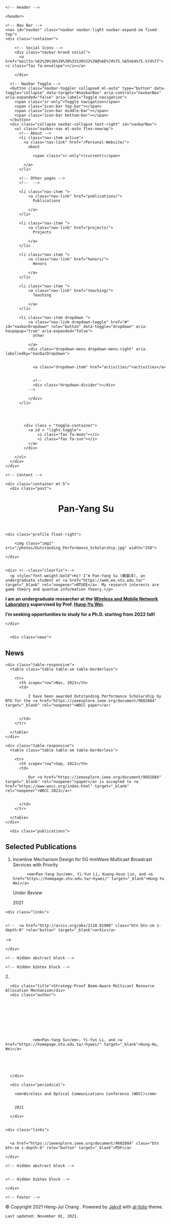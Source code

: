 

<html>

  <head>
    <meta charset="utf-8">
<meta name="viewport" content="width=device-width, initial-scale=1, shrink-to-fit=no">
<meta http-equiv="X-UA-Compatible" content="IE=edge">

<title>

  Pan-Yang Su  


</title>
<meta name="description" content="A simple, whitespace theme for academics. Based on [*folio](https://github.com/bogoli/-folio) design.
">

<!-- Open Graph -->


<!-- Bootstrap & MDB -->
<link href="https://stackpath.bootstrapcdn.com/bootstrap/4.5.2/css/bootstrap.min.css" rel="stylesheet" integrity="sha512-MoRNloxbStBcD8z3M/2BmnT+rg4IsMxPkXaGh2zD6LGNNFE80W3onsAhRcMAMrSoyWL9xD7Ert0men7vR8LUZg==" crossorigin="anonymous">
<link rel="stylesheet" href="https://cdnjs.cloudflare.com/ajax/libs/mdbootstrap/4.19.1/css/mdb.min.css" integrity="sha512-RO38pBRxYH3SoOprtPTD86JFOclM51/XTIdEPh5j8sj4tp8jmQIx26twG52UaLi//hQldfrh7e51WzP9wuP32Q==" crossorigin="anonymous" />

<!-- Fonts & Icons -->
<link rel="stylesheet" href="https://cdnjs.cloudflare.com/ajax/libs/font-awesome/5.14.0/css/all.min.css"  integrity="sha512-1PKOgIY59xJ8Co8+NE6FZ+LOAZKjy+KY8iq0G4B3CyeY6wYHN3yt9PW0XpSriVlkMXe40PTKnXrLnZ9+fkDaog==" crossorigin="anonymous">
<link rel="stylesheet" href="https://cdnjs.cloudflare.com/ajax/libs/academicons/1.9.0/css/academicons.min.css" integrity="sha512-W4yqoT1+8NLkinBLBZko+dFB2ZbHsYLDdr50VElllRcNt2Q4/GSs6u71UHKxB7S6JEMCp5Ve4xjh3eGQl/HRvg==" crossorigin="anonymous">
<link rel="stylesheet" type="text/css" href="https://fonts.googleapis.com/css?family=Roboto:300,400,500,700|Roboto+Slab:100,300,400,500,700|Material+Icons">

<!-- Code Syntax Highlighting -->
<!-- <link rel="stylesheet" href="https://gitcdn.xyz/repo/jwarby/jekyll-pygments-themes/master/github.css" /> -->
<link rel="stylesheet" href="/assets/css/github.css" />

<!-- Styles -->

<link rel="icon" href="data:image/svg+xml,<svg xmlns=%22http://www.w3.org/2000/svg%22 viewBox=%220 0 100 100%22><text y=%22.9em%22 font-size=%2290%22>🧑🏻‍💻</text></svg>">

<link rel="stylesheet" href="/assets/css/main.css">
<link rel="canonical" href="/">

<!-- JQuery -->
<!-- jQuery -->
<script src="https://cdnjs.cloudflare.com/ajax/libs/jquery/3.5.1/jquery.min.js" integrity="sha512-bLT0Qm9VnAYZDflyKcBaQ2gg0hSYNQrJ8RilYldYQ1FxQYoCLtUjuuRuZo+fjqhx/qtq/1itJ0C2ejDxltZVFg==" crossorigin="anonymous"></script>


<!-- Theming-->

<script src="/assets/js/theme.js"></script>
<script src="/assets/js/dark_mode.js"></script>


<!-- MathJax -->
<script type="text/javascript">
  window.MathJax = {
    tex: {
      tags: 'ams'
    }
  };
</script>
<script defer type="text/javascript" id="MathJax-script" src="https://cdn.jsdelivr.net/npm/mathjax@3.2.0/es5/tex-mml-chtml.js"></script>
<script defer src="https://polyfill.io/v3/polyfill.min.js?features=es6"></script>


  </head>

  <body class="fixed-top-nav ">

    <!-- Header -->

    <header>

    <!-- Nav Bar -->
    <nav id="navbar" class="navbar navbar-light navbar-expand-sm fixed-top">
    <div class="container">
      
        <!-- Social Icons -->
        <div class="navbar-brand social">
          <a href="mailto:%62%30%36%39%30%31%30%32%30@%6E%74%75.%65%64%75.%74%77"><i class="fas fa-envelope"></i></a>
<!--
<a href="https://scholar.google.com/citations?user=Kzn0Ks8AAAAJ" target="_blank" title="Google Scholar"><i class="ai ai-google-scholar"></i></a>
-->
<a href="https://github.com/b07901093-Young" target="_blank" title="GitHub"><i class="fab fa-github"></i></a>
<!--
<a href="https://drive.google.com/file/d/1_aQC3Kp-P3K8Wf7L7K-ZwR64NLJhdV4u/view?usp=sharing" target="_blank" title="CV"><i class="ai ai-cv"></i></a>
-->
        </div>
      
      <!-- Navbar Toggle -->
      <button class="navbar-toggler collapsed ml-auto" type="button" data-toggle="collapse" data-target="#navbarNav" aria-controls="navbarNav" aria-expanded="false" aria-label="Toggle navigation">
        <span class="sr-only">Toggle navigation</span>
        <span class="icon-bar top-bar"></span>
        <span class="icon-bar middle-bar"></span>
        <span class="icon-bar bottom-bar"></span>
      </button>
      <div class="collapse navbar-collapse text-right" id="navbarNav">
        <ul class="navbar-nav ml-auto flex-nowrap">
          <!-- About -->
          <li class="nav-item active">
            <a class="nav-link" href="/Personal-Website/">
              about
              
                <span class="sr-only">(current)</span>
              
            </a>
          </li>
          
          <!-- Other pages -->
          <!--  -->
       
          <li class="nav-item ">
              <a class="nav-link" href="publications/">
                Publications
                
              </a>
          </li>

          <li class="nav-item ">
              <a class="nav-link" href="projects/">
                Projects
                
              </a>
          </li>

          <li class="nav-item ">
              <a class="nav-link" href="honors/">
                Honors
                
              </a>
          </li>
   
          <li class="nav-item ">
              <a class="nav-link" href="teaching/">
                Teaching
                
              </a>
          </li>
          
          <li class="nav-item dropdown ">
              <a class="nav-link dropdown-toggle" href="#" id="navbarDropdown" role="button" data-toggle="dropdown" aria-haspopup="true" aria-expanded="false">
                other
                
              </a>
              <div class="dropdown-menu dropdown-menu-right" aria-labelledby="navbarDropdown">
              
              
                <a class="dropdown-item" href="activities/">activities</a>
              
              
                <!--
                <div class="dropdown-divider"></div>
              -->
              
              </div>
          </li>
          
          
          
          
            <div class = "toggle-container">
              <a id = "light-toggle">
                  <i class="fas fa-moon"></i>
                  <i class="fas fa-sun"></i>
              </a>
            </div>
          
        </ul>
      </div>
    </div>
  </nav>

</header>


    <!-- Content -->

    <div class="container mt-5">
      <div class="post">

  <header class="post-header">
    <h1 class="post-title">
     <span class="font-weight-bold">Pan-Yang Su</span>  
    </h1>
     <p class="desc"></p>
  </header>

  <article>
    
    <div class="profile float-right">
      
        <img class="img1" src="/photos/Outstanding_Performance_Scholarship.jpg" width="250">
      
    </div>
    

    <div> <!--class="clearfix">-->
      <p style="font-weight:bold">Hi! I’m Pan-Yang Su (蘇磐洋), an undergraduate student at <a href="https://web.ee.ntu.edu.tw/" target="_blank" rel="noopener">NTUEE</a>. My research interests are game theory and quantum information theory.</p>

<p style="font-weight:bold">I am an undergraduate researcher at the <a href="http://wmnlab.ee.ntu.edu.tw/lab/index.html" target="_blank" rel="noopener">Wireless and Mobile Network Laboratory</a> supervised by Prof. <a href="https://homepage.ntu.edu.tw/~hywei/" target="_blank" rel="noopener">Hung-Yu Wei</a>.</p>

<p style="font-weight:bold">I’m seeking opportunities to study for a Ph.D. starting from 2022 fall!</p>

    </div>

    
      <div class="news">
  <h2>News</h2>
  
    <div class="table-responsive">
      <table class="table table-sm table-borderless">
     
        <tr>
          <th scope="row">Nov, 2021</th>
          <td>
            
              I have been awarded Outstanding Performance Scholarship by NTU for the <a href="https://ieeexplore.ieee.org/document/9602884" target="_blank" rel="noopener">WOCC paper</a>!

            
          </td>
        </tr>
      
      </table>
    </div>
  
    <div class="table-responsive">
      <table class="table table-sm table-borderless">
     
        <tr>
          <th scope="row">Sep, 2021</th>
          <td>
            
              Our <a href="https://ieeexplore.ieee.org/document/9602884" target="_blank" rel="noopener">paper</a> is accepted to <a href="https://www.wocc.org/index.html" target="_blank" rel="noopener">WOCC 2021</a>!

            
          </td>
        </tr>
      
      </table>
    </div>
  
</div>

    

    
      <div class="publications">
  <h2>Selected Publications</h2>
<!--   <ol class="bibliography"><li> -->
    <div class="row">
<!--   <div class="col-sm-0.5 abbr">
  
  </div> -->

<!--   <div id="chang2021distilhubert" class="col-sm-11"> -->
   1. <div>
    
      <div class="title">Incentive Mechanism Design for 5G mmWave Multicast Broadcast Services with Priority</div>
      <div class="author">
        
              
                <em>Pan-Yang Su</em>, Yi-Yun Li, Kuang-Hsun Lin, and <a href="https://homepage.ntu.edu.tw/~hywei/" target="_blank">Hung-Yu Wei</a>
                
              
            
          
        
      </div>

      <div class="periodical">
      
        <em>Under Review</em>
      
      
        2021
      
      </div>
    

    <div class="links">
    
    
    <!--  <a href="http://arxiv.org/abs/2110.01900" class="btn btn-sm z-depth-0" role="button" target="_blank">arXiv</a>
-->
    
    </div>

    <!-- Hidden abstract block -->
    
    <!-- Hidden bibtex block -->
    
  </div>
</div>
<!-- </li> -->
<!--     <li> -->
<div class="row">
  <div class="col-sm-0.5 abbr">
  
  </div>
<!-- <div id="chang2021towards" class="col-sm-11"> -->
  2. <div>
    
      <div class="title">Strategy-Proof Beam-Aware Multicast Resource Allocation Mechanism</div>
      <div class="author">
        
          
          
          
          
          
          
            
              
                <em>Pan-Yang Su</em>, Yi-Yun Li, and <a href="https://homepage.ntu.edu.tw/~hywei/" target="_blank">Hung-Hu, Wei</a>
                
              
            
          
        
      </div>

      <div class="periodical">
      
        <em>Wireless and Optical Communications Conference (WOCC)</em>
      
      
        2021
      
      </div>
    

    <div class="links">
    
    
      <a href="https://ieeexplore.ieee.org/document/9602884" class="btn btn-sm z-depth-0" role="button" target="_blank">PDF</a>
    
    </div>

    <!-- Hidden abstract block -->
    

    <!-- Hidden bibtex block -->
    
  </div>
</div>
<!-- </li></ol> -->
</div>

    
  </article>

</div>

    </div>

    <!-- Footer -->

    
<footer class="fixed-bottom">
  <div class="container mt-0">
    &copy; Copyright 2021 Heng-Jui Chang  .
    Powered by <a href="http://jekyllrb.com/" target="_blank">Jekyll</a> with <a href="https://github.com/alshedivat/al-folio">al-folio</a> theme.

    
    
    Last updated: November 01, 2021.
    
  </div>
</footer>



  </body>

  <!-- Bootsrap & MDB scripts -->
<script src="https://cdnjs.cloudflare.com/ajax/libs/popper.js/2.4.4/umd/popper.min.js" integrity="sha512-eUQ9hGdLjBjY3F41CScH3UX+4JDSI9zXeroz7hJ+RteoCaY+GP/LDoM8AO+Pt+DRFw3nXqsjh9Zsts8hnYv8/A==" crossorigin="anonymous"></script>
<script src="https://stackpath.bootstrapcdn.com/bootstrap/4.5.2/js/bootstrap.min.js" integrity="sha512-M5KW3ztuIICmVIhjSqXe01oV2bpe248gOxqmlcYrEzAvws7Pw3z6BK0iGbrwvdrUQUhi3eXgtxp5I8PDo9YfjQ==" crossorigin="anonymous"></script>
<script src="https://cdnjs.cloudflare.com/ajax/libs/mdbootstrap/4.19.1/js/mdb.min.js" integrity="sha512-Mug9KHKmroQFMLm93zGrjhibM2z2Obg9l6qFG2qKjXEXkMp/VDkI4uju9m4QKPjWSwQ6O2qzZEnJDEeCw0Blcw==" crossorigin="anonymous"></script>

  
<!-- Mansory & imagesLoaded -->
<script defer src="https://unpkg.com/masonry-layout@4/dist/masonry.pkgd.min.js"></script>
<script defer src="https://unpkg.com/imagesloaded@4/imagesloaded.pkgd.min.js"></script>
<script defer src="/assets/js/mansory.js" type="text/javascript"></script>

<!-- Medium Zoom JS -->
<script src="https://cdn.jsdelivr.net/npm/medium-zoom@1.0.6/dist/medium-zoom.min.js" integrity="sha256-EdPgYcPk/IIrw7FYeuJQexva49pVRZNmt3LculEr7zM=" crossorigin="anonymous"></script>
<script src="/assets/js/zoom.js"></script>


<!-- Load Common JS -->
<script src="/assets/js/common.js"></script>


</html>
